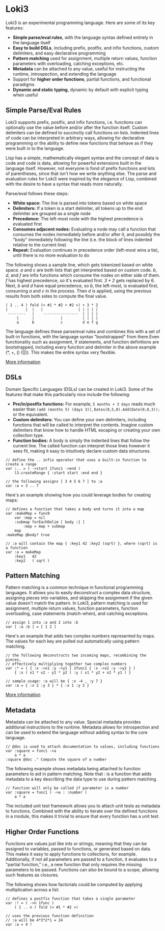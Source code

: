 Loki3
=====

Loki3 is an experimental programming language.  Here are some of its key features:

* **Simple parse/eval rules**, with the language syntax defined entirely in the language itself
* **Easy to build DSLs**, including prefix, postfix, and infix functions, custom delimiters, and easy declarative programming
* **Pattern matching** used for assignment, multiple return values, function parameters with overloading, catching exceptions, etc.
* **Metadata** can be attached to any value, useful for instructing the runtime, introspection, and extending the language
* Support for **higher order functions**, partial functions, and functional paradigms
* **Dynamic and static typing**, dynamic by default with explicit typing when useful


Simple Parse/Eval Rules
-----------------------

Loki3 supports prefix, postfix, and infix functions, i.e. functions can optionally use the value before and/or after the function itself.  Custom delimiters can be defined to succinctly call functions on lists.  Indented lines of code can be interpreted in arbitrary ways, allowing for declarative programming or the ability to define new functions that behave as if they were built in to the language.

Lisp has a simple, mathematically elegant syntax and the concept of data is code and code is data, allowing for powerful extensions built in the language itself.  However, not everyone is fond of prefix functions and lots of parentheses, since that isn't how we write anything else.  The parse and evaluation rules for Loki3 were inspired by the elegance of Lisp, combined with the desire to have a syntax that reads more naturally.

Parse/eval follows these steps:

* **White space:** The line is parsed into tokens based on white space
* **Delimiters:** If a token is a start delimiter, all tokens up to the end delimiter are grouped as a single node
* **Precedence:** The left-most node with the highest precedence is evaluated first
* **Consumes adjacent nodes:** Evaluating a node may call a function that consumes the nodes immediately before and/or after it, and possibly the "body" immediately following the line (i.e. the block of lines indented relative to the current line)
* **Repeat:** Evaluation continues in precedence order (left-most wins a tie), until there is no more evaluation to do

The following shows a sample line, which gets tokenized based on white space.  *a* and *c* are both lists that get interpreted based on custom code.  *b*, *d*, and *f* are infix functions which consume the nodes on either side of them.  *f* has highest precedence, so it's evaluated first.  _3 * 2_ gets replaced by 6.  Next, *b* and *d* have equal precedence, so *b*, the left-most, is evaluated first, consuming *a* and *c* in the process.  Then *d* is applied, using the previous results from both sides to compute the final value.

```
( 1 .. 4 ) fold (< #1 * #2 + #2 >) + 3 * 2
|        |  |   |                | | | | |
 --------   |    ----------------  | | | |
     |      |            |         | | | |
     a      b            c         d e f g
```

The language defines these parse/eval rules and combines this with a set of built-in functions, with the language syntax "bootstrapped" from there.Even functionality such as assignment, if statements, and function definitions are bootstrapped, including every function and delimiter in the above example (*, +, () (||)).  This makes the entire syntax very flexible.

[More information](docs/ParseEval.md)


DSLs
----
Domain Specific Languages (DSLs) can be created in Loki3.  Some of the features that make this particularly nice include the following:

* **Pre/in/postfix functions:**  For example, `5 months + 3 days` reads much easier than `(add (months 5) (days 3))`, `Dates(0,5,0).Add(Date(0,0,3));` or the equivalent.
* **Custom delimiters:**  You can define your own delimiters, including functions that will be called to interpret the contents.  Imagine custom delimiters that know how to handle HTML escaping or creating your own collection type.
* **Function bodies:**  A body is simply the indented lines that follow the current line.  The called function can interpret those lines however it sees fit, making it easy to intuitively declare custom data structures.

```
// define the .. infix operator that uses a built-in function to create a range
var :.. = ( ->start 1func1 ->end )
    l3.createRange { :start start :end end }

// the following assigns [ 3 4 5 6 7 ] to :a
var :a = 3 .. 7
```
Here's an example showing how you could leverage bodies for creating maps:

```
// defines a function that takes a body and turns it into a map
var :makeMap = func0
	var :map = nil
	:submap forEachDelim [ body :{ ]
		:map = map + submap
	map
:makeMap @body? true

// :a will contain the map { :key1 42 :key2 (sqrt) }, where (sqrt) is a function
var :a = makeMap
    :key1   42
    :key2   ( sqrt )
```


Pattern Matching
----------------

Pattern matching is a common technique in functional programming languages.  It allows you to easily deconstruct a complex data structure, assigning pieces into variables, and skipping the assignment if the given value doesn't match the pattern.  In Loki3, pattern matching is used for assignment, multiple return values, function parameters, function overloading, case statements (match-when), and catching exceptions.

```
// assign 1 into :a and 2 into :b
var [ :a :b ] = [ 1 2 ]
```

Here's an example that adds two complex numbers represented by maps.  The values for each key are pulled out automatically using pattern matching.

```
// the following deconstructs two incoming maps, recombining the pieces,
// effectively multiplying together two complex numbers
var :* = ( { :x ->x1 :y ->y1 } 1func1 { :x ->x2 :y ->y2 } )
	{ :x ( x1 * x2 - y1 * y2 ) :y ( x1 * y2 + x2 * y1 ) }

// sample usage: :a will be { :x -4 , :y 7 }
var :a = { :x 2 :y 3 } * { :x 1 :y 2 }
```

[More information](docs/PatternMatching.md)


Metadata
--------

Metadata can be attached to any value.  Special metadata provides additional instructions to the runtime.  Metadata allows for introspection and can be used to extend the language without adding syntax to the core language.

```
// @doc is used to attach documentation to values, including functions
var :square = func1 ->a
    a * a
:square @doc ." Compute the square of a number
```

The following example shows metadata being attached to function parameters to aid in pattern matching.  Note that : is a function that adds metadata to a key describing the data type to use during pattern matching.

```
// function will only be called if parameter is a number
var :square = func1 ( ->a : :number )
    a * a
```

The included unit test framework allows you to attach unit tests as metadata to functions.  Combined with the ability to iterate over the defined functions in a module, this makes it trivial to ensure that every function has a unit test.


Higher Order Functions
----------------------

Functions are values just like ints or strings, meaning that they can be assigned to variables, passed to functions, or generated based on data.  This makes it easy to apply functions to collections, for example.  Additionally, if not all parameters are passed to a function, it evaluates to a "partial function," i.e., a new function that only requires the missing parameters to be passed.  Functions can also be bound to a scope, allowing such features as closures.

The following shows how factorials could be computed by applying multiplication across a list:

```
// defines a postfix function that takes a single parameter
var :! = ( ->n 1func )
	( 1 .. n ) fold (< #1 * #2 >)

// uses the previous function definition
// :a will be 4*3*2*1 = 24
var :a = 4 !
```
